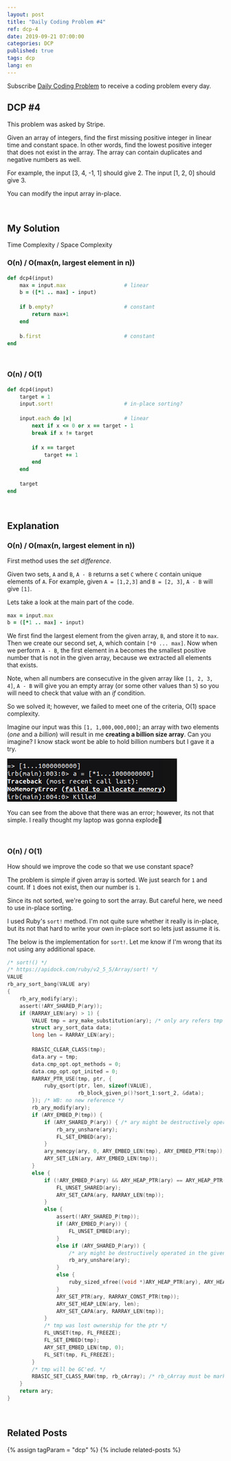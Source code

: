 ```yaml
---
layout: post
title: "Daily Coding Problem #4"
ref: dcp-4
date: 2019-09-21 07:00:00
categories: DCP
published: true
tags: dcp
lang: en
---
```


Subscribe [Daily Coding Problem](https://www.dailycodingproblem.com) to receive a coding problem every day. 

## **DCP #4** <a id="dcp4"></a>
This problem was asked by Stripe.

Given an array of integers, find the first missing positive integer in linear time and constant space. In other words, find the lowest positive integer that does not exist in the array. The array can contain duplicates and negative numbers as well.

For example, the input [3, 4, -1, 1] should give 2. The input [1, 2, 0] should give 3.

You can modify the input array in-place.

<br>

## **My Solution**
Time Complexity / Space Complexity

### O(n) / O(max(n, largest element in n))
```ruby
def dcp4(input)
    max = input.max                   # linear
    b = ([*1 .. max] - input)

    if b.empty?                       # constant
        return max+1 
    end

    b.first                           # constant
end
```

<br>

### O(n) / O(1)
```ruby
def dcp4(input)
    target = 1
    input.sort!                       # in-place sorting?

    input.each do |x|                 # linear
        next if x <= 0 or x == target - 1
        break if x != target

        if x == target
            target += 1
        end
    end

    target
end
```
<br>

## **Explanation**

### O(n) / O(max(n, largest element in n))

First method uses the _set difference_.

Given two sets, `A` and `B`, `A - B` returns a set `C` where `C` contain unique elements of `A`. For example, given `A = [1,2,3]` and `B = [2, 3]`, `A - B` will give `[1]`. 

Lets take a look at the main part of the code.

```ruby
max = input.max
b = ([*1 .. max] - input)
```

We first find the largest element from the given array, `B`, and store it to `max`. Then we create our second set, `A`, which contain `[*0 ... max]`. Now when we perform `A - B`, the first element in `A` becomes the smallest positive number that is not in the given array, because we extracted all elements that exists.

Note, when all numbers are consecutive in the given array like `[1, 2, 3, 4]`, `A - B` will give you an empty array (or some other values than `5`) so you will need to check that value with an _if_ condition.

So we solved it; however, we failed to meet one of the criteria, O(1) space complexity.

Imagine our input was this `[1, 1,000,000,000]`; an array with two elements (_one_ and a _billion_) will result in me **creating a billion size array**. Can you imagine? I know stack wont be able to hold billion numbers but I gave it a try.

![Memory](/assets/images/dcp/problem4/memory.png)

You can see from the above that there was an error; however, its not that simple. I really thought my laptop was gonna explode💢

<br>

### O(n) / O(1)
How should we improve the code so that we use constant space?

The problem is simple if given array is sorted. We just search for `1` and count.
If `1` does not exist, then our number is `1`.


Since its not sorted, we're going to sort the array. But careful here, we need to use in-place sorting. 

I used Ruby's `sort!` method. I'm not quite sure whether it really is in-place, but its not that hard to write your own in-place sort so lets just assume it is.

The below is the implementation for `sort!`. Let me know if I'm wrong that its not using any additional space.

```c
/* sort!() */
/* https://apidock.com/ruby/v2_5_5/Array/sort! */
VALUE
rb_ary_sort_bang(VALUE ary)
{
    rb_ary_modify(ary);
    assert(!ARY_SHARED_P(ary));
    if (RARRAY_LEN(ary) > 1) {
        VALUE tmp = ary_make_substitution(ary); /* only ary refers tmp */
        struct ary_sort_data data;
        long len = RARRAY_LEN(ary);

        RBASIC_CLEAR_CLASS(tmp);
        data.ary = tmp;
        data.cmp_opt.opt_methods = 0;
        data.cmp_opt.opt_inited = 0;
        RARRAY_PTR_USE(tmp, ptr, {
            ruby_qsort(ptr, len, sizeof(VALUE),
                       rb_block_given_p()?sort_1:sort_2, &data);
        }); /* WB: no new reference */
        rb_ary_modify(ary);
        if (ARY_EMBED_P(tmp)) {
            if (ARY_SHARED_P(ary)) { /* ary might be destructively operated in the given block */
                rb_ary_unshare(ary);
                FL_SET_EMBED(ary);
            }
            ary_memcpy(ary, 0, ARY_EMBED_LEN(tmp), ARY_EMBED_PTR(tmp));
            ARY_SET_LEN(ary, ARY_EMBED_LEN(tmp));
        }
        else {
            if (!ARY_EMBED_P(ary) && ARY_HEAP_PTR(ary) == ARY_HEAP_PTR(tmp)) {
                FL_UNSET_SHARED(ary);
                ARY_SET_CAPA(ary, RARRAY_LEN(tmp));
            }
            else {
                assert(!ARY_SHARED_P(tmp));
                if (ARY_EMBED_P(ary)) {
                    FL_UNSET_EMBED(ary);
                }
                else if (ARY_SHARED_P(ary)) {
                    /* ary might be destructively operated in the given block */
                    rb_ary_unshare(ary);
                }
                else {
                    ruby_sized_xfree((void *)ARY_HEAP_PTR(ary), ARY_HEAP_SIZE(ary));
                }
                ARY_SET_PTR(ary, RARRAY_CONST_PTR(tmp));
                ARY_SET_HEAP_LEN(ary, len);
                ARY_SET_CAPA(ary, RARRAY_LEN(tmp));
            }
            /* tmp was lost ownership for the ptr */
            FL_UNSET(tmp, FL_FREEZE);
            FL_SET_EMBED(tmp);
            ARY_SET_EMBED_LEN(tmp, 0);
            FL_SET(tmp, FL_FREEZE);
        }
        /* tmp will be GC'ed. */
        RBASIC_SET_CLASS_RAW(tmp, rb_cArray); /* rb_cArray must be marked */
    }
    return ary;
}
```
<br>

## **Related Posts**
{% assign tagParam = "dcp" %}
{% include related-posts %}
